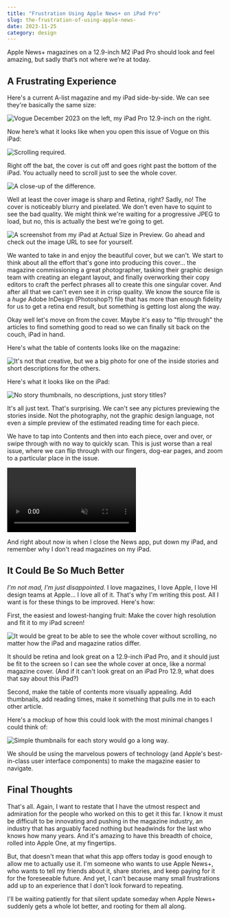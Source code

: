 ```yaml
---
title: "Frustration Using Apple News+ on iPad Pro"
slug: the-frustration-of-using-apple-news-
date: 2023-11-25
category: design
---
```


Apple News+ magazines on a 12.9-inch M2 iPad Pro should look and feel amazing, but sadly that’s not where we’re at today.

## A Frustrating Experience

Here's a current A-list magazine and my iPad side-by-side. We can see they're basically the same size:

![Vogue December 2023 on the left, my iPad Pro 12.9-inch on the right.](http://assets.sahandnayebaziz.org/the-frustration-of-apple-news-plus/side-by-side-off-2.jpg)

Now here’s what it looks like when you open this issue of Vogue on this iPad:

![Scrolling required.](http://assets.sahandnayebaziz.org/the-frustration-of-apple-news-plus/side-by-side-on.jpg)

Right off the bat, the cover is cut off and goes right past the bottom of the iPad. You actually need to scroll just to see the whole cover.

![A close-up of the difference.](http://assets.sahandnayebaziz.org/the-frustration-of-apple-news-plus/bottom-cut-off.jpg)

Well at least the cover image is sharp and Retina, right? Sadly, no! The cover is noticeably blurry and pixelated. We don't even have to squint to see the bad quality. We might think we're waiting for a progressive JPEG to load, but no, this is actually the best we're going to get.

![A screenshot from my iPad at Actual Size in Preview. Go ahead and check out the image URL to see for yourself.](https://assets.sahandnayebaziz.org/the-frustration-of-apple-news-plus/Screenshot%202023-11-25%20at%203.05.07%E2%80%AFPM.png)

We wanted to take in and enjoy the beautiful cover, but we can't. We start to think about all the effort that's gone into producing this cover... the magazine commissioning a great photographer, tasking their graphic design team with creating an elegant layout, and finally overworking their copy editors to craft the perfect phrases all to create this one singular cover. And after all that we can't even see it in crisp quality. We know the source file is a *huge* Adobe InDesign (Photoshop?) file that has more than enough fidelity for us to get a retina end result, but something is getting lost along the way.

Okay well let's move on from the cover. Maybe it's easy to "flip through" the articles to find something good to read so we can finally sit back on the couch, iPad in hand.

Here's what the table of contents looks like on the magazine:

![It's not that creative, but we a big photo for one of the inside stories and short descriptions for the others.](https://assets.sahandnayebaziz.org/the-frustration-of-apple-news-plus/magazine-TOC.jpg)

Here's what it looks like on the iPad:

![No story thumbnails, no descriptions, just story titles?](https://assets.sahandnayebaziz.org/the-frustration-of-apple-news-plus/ipad-TOC-2.jpg)

It's all just text. That's surprising. We can't see any pictures previewing the stories inside. Not the photography, not the graphic design language, not even a simple preview of the estimated reading time for each piece. 

We have to tap into Contents and then into each piece, over and over, or swipe through with no way to quickly scan. This is just worse than a real issue, where we can flip through with our fingers, dog-ear pages, and zoom to a particular place in the issue.

<video controls autoplay muted loop>
<source src="https://stream.mux.com/01GKbpfMacXjlfruCIKYdLr02BnEqBp7joP5NgP1kEtAI.m3u8" type="video/mp4" />
</video>

And right about now is when I close the News app, put down my iPad, and remember why I don't read magazines on my iPad.

## It Could Be So Much Better

*I'm not mad, I'm just disappointed.* I love magazines, I love Apple, I love HI design teams at Apple... I love all of it. That's why I'm writing this post. All I want is for these things to be improved. Here's how:


First, the easiest and lowest-hanging fruit: Make the cover high resolution and fit it to my iPad screen!

![It would be great to be able to see the whole cover without scrolling, no matter how the iPad and magazine ratios differ.](https://assets.sahandnayebaziz.org/the-frustration-of-apple-news-plus/make-the-cover-fit.jpg)

It should be retina and look great on a 12.9-inch iPad Pro, and it should just be fit to the screen so I can see the whole cover at once, like a normal magazine cover. (And if it can't look great on an iPad Pro 12.9, what does that say about this iPad?)

Second, make the table of contents more visually appealing. Add thumbnails, add reading times, make it something that pulls me in to each other article.

Here's a mockup of how this could look with the most minimal changes I could think of:

![Simple thumbnails for each story would go a long way.](https://assets.sahandnayebaziz.org/the-frustration-of-apple-news-plus/make-the-toc-good.jpg)

We should be using the marvelous powers of technology (and Apple's best-in-class user interface components) to make the magazine easier to navigate.

## Final Thoughts

That's all. Again, I want to restate that I have the utmost respect and admiration for the people who worked on this to get it this far. I know it must be difficult to be innovating and pushing in the magazine industry, an industry that has arguably faced nothing but headwinds for the last who knows how many years. And it's amazing to have this breadth of choice, rolled into Apple One, at my fingertips.

But, that doesn't mean that what this app offers today is good enough to allow me to actually use it. I'm someone who wants to use Apple News+, who wants to tell my friends about it, share stories, and keep paying for it for the foreseeable future. And yet, I can't because many small frustrations add up to an experience that I don't look forward to repeating.

I'll be waiting patiently for that silent update someday when Apple News+ suddenly gets a whole lot better, and rooting for them all along.
